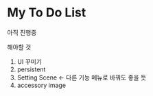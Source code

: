 # My To Do List

아직 진행중

해야할 것

1. UI 꾸미기
2. persistent
3. Setting Scene <- 다른 기능 메뉴로 바꿔도 좋을 듯
4. accessory image
